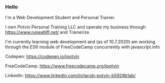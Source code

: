 ### Hello

I'm a Web Development Student and Personal Trainer. 

I own Potvin Personal Training LLC and operate my business through https://www.runeatlift.net/ and Trainerize

I'm currently learning web development and (as of 10.7.2020) am working through the ES6 module of FreeCodeCamp concurrently with javascript.info 

Codepen: https://codepen.io/jpotvin

FreeCodeCamp: https://www.freecodecamp.org/jpotvin

LinkedIn: https://www.linkedin.com/in/jacob-potvin-b5928b1ab/
